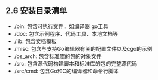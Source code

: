 ## 2.6 安装目录清单

* /bin: 包含可执行文件，如编译器 go工具
* /doc: 包含示例程序、代码工具、本地文档等
* /lib: 包含文档模板
* /misc: 包含与支持Go编辑器有关的配置文件以及cgo的示例
* /os_arch: 包含标准库的包的对象文件
* /src: 包含源代码构建脚本和标准库的包的完整源代码
* /src/cmd: 包含Go和C的编译器和命令行脚本


